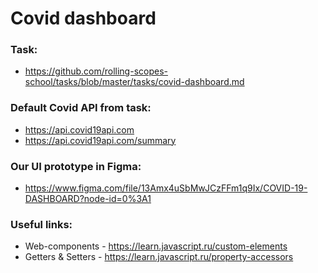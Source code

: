 # Covid dashboard
### Task:
* https://github.com/rolling-scopes-school/tasks/blob/master/tasks/covid-dashboard.md

### Default Covid API from task:
* https://api.covid19api.com
* https://api.covid19api.com/summary

### Our UI prototype in Figma:
* https://www.figma.com/file/13Amx4uSbMwJCzFFm1q9Ix/COVID-19-DASHBOARD?node-id=0%3A1


### Useful links:
* Web-components - https://learn.javascript.ru/custom-elements
* Getters & Setters - https://learn.javascript.ru/property-accessors
